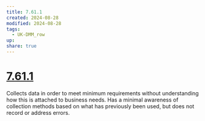 ```yaml
---
title: 7.61.1
created: 2024-08-28
modified: 2024-08-28
tags:
  - UK-DMM_row
up: 
share: true
---
```

# [7.61.1](7.61.1.md)

Collects data in order to meet minimum requirements without understanding how this is attached to business needs. Has a minimal awareness of collection methods based on what has previously been used, but does not record or address errors.

